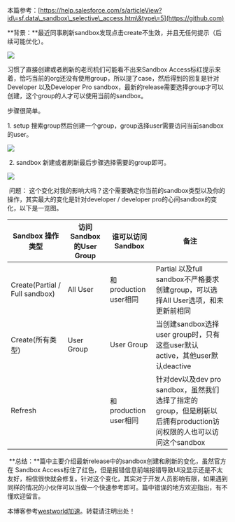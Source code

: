 
本篇参考：[https://help.salesforce.com/s/articleView?id\=sf.data\_sandbox\_selective\_access.htm\&type\=5](https://github.com)


**背景：**最近同事刷新sandbox发现点击create不生效，并且无任何提示（后续可能优化）。


![](https://img2024.cnblogs.com/blog/910966/202411/910966-20241108135306755-320671330.png)


习惯了直接创建或者刷新的老司机们可能看不出来Sandbox Access标红提示来着，恰巧当前的org还没有使用group，所以提了case，然后得到的回复是针对Developer 以及Developer Pro sandbox，最新的release需要选择group才可以创建，这个group的人才可以使用当前的sandbox。 


步骤很简单。


1\. setup 搜索group然后创建一个group，group选择user需要访问当前sandbox的user。


![](https://img2024.cnblogs.com/blog/910966/202411/910966-20241108135831723-788984327.png)


 2\. sandbox 新建或者刷新最后步骤选择需要的group即可。


![](https://img2024.cnblogs.com/blog/910966/202411/910966-20241108140353332-626394337.png)


 问题： 这个变化对我的影响大吗？这个需要确定你当前的sandbox类型以及你的操作，其实最大的变化是针对developer / developer pro的心间sandbox的变化，以下是一览图。




| Sandbox 操作类型 | 访问Sandbox的User Group | 谁可以访问Sandbox | 备注 |
| --- | --- | --- | --- |
| Create(Partial / Full sandbox) | All User | 和production user相同 | Partial 以及full sandbox不严格要求创建group，可以选择All User选项，和未更新前相同 |
| Create(所有类型) | User Group | User Group | 当创建sandbox选择user group时，只有这些user默认active，其他user默认deactive |
| Refresh |  | 和production user相同 | 针对dev以及dev pro sandbox，虽然我们选择了指定的group，但是刷新以后拥有production访问权限的人也可以访问这个sandbox |


 **总结：**篇中主要介绍最新release中的sandbox创建和刷新的变化，虽然官方在 Sandbox Access标住了红色，但是报错信息前端报错导致UI没显示还是不太友好，相信很快就会修复。针对这个变化，其实对于开发人员影响有限，如果遇到同样的情况的小伙伴可以当做一个快速参考即可。篇中错误的地方欢迎指出，有不懂欢迎留言。


 本博客参考[westworld加速](https://tianchuang88.com)。转载请注明出处！

